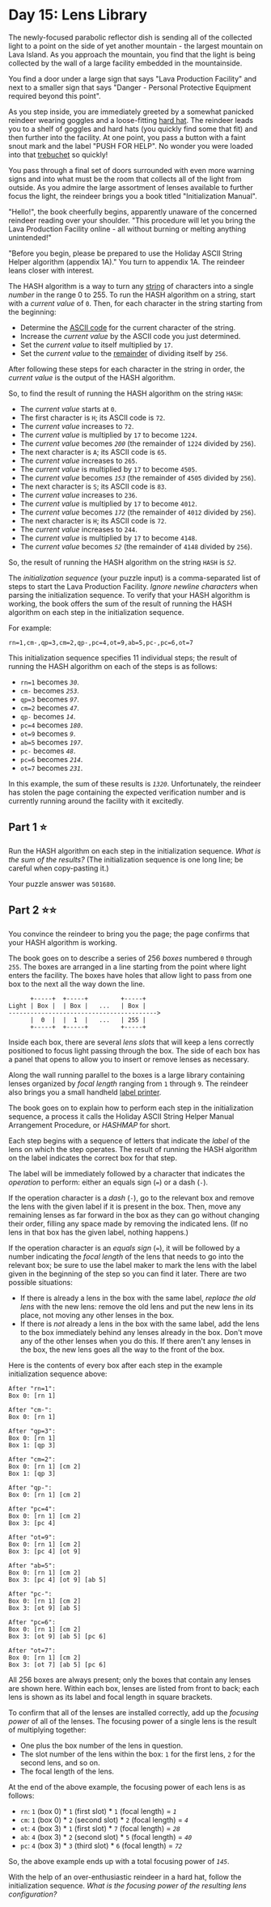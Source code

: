 # Day 15: Lens Library

The newly-focused parabolic reflector dish is sending all of the collected light to a point on the side of yet another mountain - the largest mountain on Lava Island. As you approach the mountain, you find that the light is being collected by the wall of a large facility embedded in the mountainside.

You find a door under a large sign that says "Lava Production Facility" and next to a smaller sign that says "Danger - Personal Protective Equipment required beyond this point".

As you step inside, you are immediately greeted by a somewhat panicked reindeer wearing goggles and a loose-fitting [hard hat](https://en.wikipedia.org/wiki/Hard_hat). The reindeer leads you to a shelf of goggles and hard hats (you quickly find some that fit) and then further into the facility. At one point, you pass a button with a faint snout mark and the label "PUSH FOR HELP". No wonder you were loaded into that [trebuchet](https://adventofcode.com/2023/day/1) so quickly!

You pass through a final set of doors surrounded with even more warning signs and into what must be the room that collects all of the light from outside. As you admire the large assortment of lenses available to further focus the light, the reindeer brings you a book titled "Initialization Manual".

"Hello!", the book cheerfully begins, apparently unaware of the concerned reindeer reading over your shoulder. "This procedure will let you bring the Lava Production Facility online - all without burning or melting anything unintended!"

"Before you begin, please be prepared to use the Holiday ASCII String Helper algorithm (appendix 1A)." You turn to appendix 1A. The reindeer leans closer with interest.

The HASH algorithm is a way to turn any [string](<https://en.wikipedia.org/wiki/String_(computer_science)>) of characters into a single _number_ in the range 0 to 255. To run the HASH algorithm on a string, start with a _current value_ of `0`. Then, for each character in the string starting from the beginning:

-   Determine the [ASCII code](https://en.wikipedia.org/wiki/ASCII#Printable_characters) for the current character of the string.
-   Increase the _current value_ by the ASCII code you just determined.
-   Set the _current value_ to itself multiplied by `17`.
-   Set the _current value_ to the [remainder](https://en.wikipedia.org/wiki/Modulo) of dividing itself by `256`.

After following these steps for each character in the string in order, the _current value_ is the output of the HASH algorithm.

So, to find the result of running the HASH algorithm on the string `HASH`:

-   The _current value_ starts at `0`.
-   The first character is `H`; its ASCII code is `72`.
-   The _current value_ increases to `72`.
-   The _current value_ is multiplied by `17` to become `1224`.
-   The _current value_ becomes _`200`_ (the remainder of `1224` divided by `256`).
-   The next character is `A`; its ASCII code is `65`.
-   The _current value_ increases to `265`.
-   The _current value_ is multiplied by `17` to become `4505`.
-   The _current value_ becomes _`153`_ (the remainder of `4505` divided by `256`).
-   The next character is `S`; its ASCII code is `83`.
-   The _current value_ increases to `236`.
-   The _current value_ is multiplied by `17` to become `4012`.
-   The _current value_ becomes _`172`_ (the remainder of `4012` divided by `256`).
-   The next character is `H`; its ASCII code is `72`.
-   The _current value_ increases to `244`.
-   The _current value_ is multiplied by `17` to become `4148`.
-   The _current value_ becomes _`52`_ (the remainder of `4148` divided by `256`).

So, the result of running the HASH algorithm on the string `HASH` is _`52`_.

The _initialization sequence_ (your puzzle input) is a comma-separated list of steps to start the Lava Production Facility. _Ignore newline characters_ when parsing the initialization sequence. To verify that your HASH algorithm is working, the book offers the sum of the result of running the HASH algorithm on each step in the initialization sequence.

For example:

```
rn=1,cm-,qp=3,cm=2,qp-,pc=4,ot=9,ab=5,pc-,pc=6,ot=7
```

This initialization sequence specifies 11 individual steps; the result of running the HASH algorithm on each of the steps is as follows:

-   `rn=1` becomes _`30`_.
-   `cm-` becomes _`253`_.
-   `qp=3` becomes _`97`_.
-   `cm=2` becomes _`47`_.
-   `qp-` becomes _`14`_.
-   `pc=4` becomes _`180`_.
-   `ot=9` becomes _`9`_.
-   `ab=5` becomes _`197`_.
-   `pc-` becomes _`48`_.
-   `pc=6` becomes _`214`_.
-   `ot=7` becomes _`231`_.

In this example, the sum of these results is _`1320`_. Unfortunately, the reindeer has stolen the page containing the expected verification number and is currently running around the facility with it excitedly.

## Part 1 ⭐

Run the HASH algorithm on each step in the initialization sequence. _What is the sum of the results?_ (The initialization sequence is one long line; be careful when copy-pasting it.)

Your puzzle answer was `501680`.

## Part 2 ⭐⭐

You convince the reindeer to bring you the page; the page confirms that your HASH algorithm is working.

The book goes on to describe a series of 256 _boxes_ numbered `0` through `255`. The boxes are arranged in a line starting from the point where light enters the facility. The boxes have holes that allow light to pass from one box to the next all the way down the line.

```
      +-----+  +-----+         +-----+
Light | Box |  | Box |   ...   | Box |
----------------------------------------->
      |  0  |  |  1  |   ...   | 255 |
      +-----+  +-----+         +-----+
```

Inside each box, there are several _lens slots_ that will keep a lens correctly positioned to focus light passing through the box. The side of each box has a panel that opens to allow you to insert or remove lenses as necessary.

Along the wall running parallel to the boxes is a large library containing lenses organized by _focal length_ ranging from `1` through `9`. The reindeer also brings you a small handheld [label printer](https://en.wikipedia.org/wiki/Label_printer).

The book goes on to explain how to perform each step in the initialization sequence, a process it calls the Holiday ASCII String Helper Manual Arrangement Procedure, or _HASHMAP_ for short.

Each step begins with a sequence of letters that indicate the _label_ of the lens on which the step operates. The result of running the HASH algorithm on the label indicates the correct box for that step.

The label will be immediately followed by a character that indicates the _operation_ to perform: either an equals sign (`=`) or a dash (`-`).

If the operation character is a _dash_ (`-`), go to the relevant box and remove the lens with the given label if it is present in the box. Then, move any remaining lenses as far forward in the box as they can go without changing their order, filling any space made by removing the indicated lens. (If no lens in that box has the given label, nothing happens.)

If the operation character is an _equals sign_ (`=`), it will be followed by a number indicating the _focal length_ of the lens that needs to go into the relevant box; be sure to use the label maker to mark the lens with the label given in the beginning of the step so you can find it later. There are two possible situations:

-   If there is already a lens in the box with the same label, _replace the old lens_ with the new lens: remove the old lens and put the new lens in its place, not moving any other lenses in the box.
-   If there is _not_ already a lens in the box with the same label, add the lens to the box immediately behind any lenses already in the box. Don't move any of the other lenses when you do this. If there aren't any lenses in the box, the new lens goes all the way to the front of the box.

Here is the contents of every box after each step in the example initialization sequence above:

```
After "rn=1":
Box 0: [rn 1]

After "cm-":
Box 0: [rn 1]

After "qp=3":
Box 0: [rn 1]
Box 1: [qp 3]

After "cm=2":
Box 0: [rn 1] [cm 2]
Box 1: [qp 3]

After "qp-":
Box 0: [rn 1] [cm 2]

After "pc=4":
Box 0: [rn 1] [cm 2]
Box 3: [pc 4]

After "ot=9":
Box 0: [rn 1] [cm 2]
Box 3: [pc 4] [ot 9]

After "ab=5":
Box 0: [rn 1] [cm 2]
Box 3: [pc 4] [ot 9] [ab 5]

After "pc-":
Box 0: [rn 1] [cm 2]
Box 3: [ot 9] [ab 5]

After "pc=6":
Box 0: [rn 1] [cm 2]
Box 3: [ot 9] [ab 5] [pc 6]

After "ot=7":
Box 0: [rn 1] [cm 2]
Box 3: [ot 7] [ab 5] [pc 6]
```

All 256 boxes are always present; only the boxes that contain any lenses are shown here. Within each box, lenses are listed from front to back; each lens is shown as its label and focal length in square brackets.

To confirm that all of the lenses are installed correctly, add up the _focusing power_ of all of the lenses. The focusing power of a single lens is the result of multiplying together:

-   One plus the box number of the lens in question.
-   The slot number of the lens within the box: `1` for the first lens, `2` for the second lens, and so on.
-   The focal length of the lens.

At the end of the above example, the focusing power of each lens is as follows:

-   `rn`: `1` (box 0) \* `1` (first slot) \* `1` (focal length) = _`1`_
-   `cm`: `1` (box 0) \* `2` (second slot) \* `2` (focal length) = _`4`_
-   `ot`: `4` (box 3) \* `1` (first slot) \* `7` (focal length) = _`28`_
-   `ab`: `4` (box 3) \* `2` (second slot) \* `5` (focal length) = _`40`_
-   `pc`: `4` (box 3) \* `3` (third slot) \* `6` (focal length) = _`72`_

So, the above example ends up with a total focusing power of _`145`_.

With the help of an over-enthusiastic reindeer in a hard hat, follow the initialization sequence. _What is the focusing power of the resulting lens configuration?_
